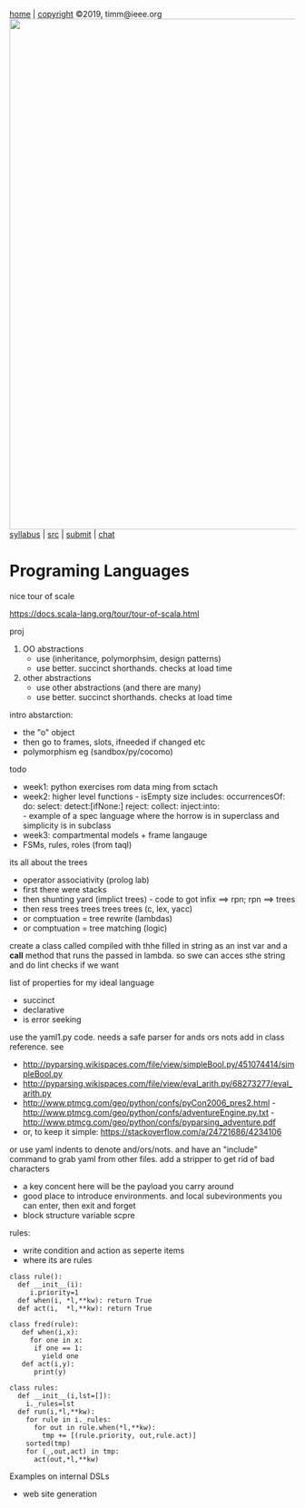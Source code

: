 [home](http://tiny.cc/plm19) |
[copyright](https://github.com/txt/plm19/blob/master/license.md) &copy;2019, timm&commat;ieee.org
<br>
[<img width=900 src="https://raw.githubusercontent.com/txt/plm19/master/etc/img/banner.png">](http://tiny.cc/plm19)<br>
[syllabus](https://github.com/txt/plm19/blob/master/doc/syllabus.md) |
[src](https://github.com/txt/plm19/tree/master/src) |
[submit](http://tiny.cc/plm19give) |
[chat](https://plm19.slack.com/)

# Programing Languages



nice tour of scale

https://docs.scala-lang.org/tour/tour-of-scala.html

proj

1. OO abstractions 
     - use (inheritance, polymorphsim, design patterns)
     - use better. succinct shorthands. checks at load time
2. other abstractions
     - use other abstractions (and there are many)
     - use better. succinct shorthands. checks at load time

intro abstarction:

- the "o" object
- then go to frames, slots, ifneeded if changed etc
- polymorphism eg (sandbox/py/cocomo)

todo

- week1: python exercises rom data ming from sctach
- week2: higher level functions 
       - isEmpty  size  includes:  occurrencesOf: do:  select:  detect:[ifNone:]  reject:  collect:  inject:into:   
       - example of a spec language where the horrow is in superclass and simplicity is in subclass
- week3: compartmental models + frame langauge
- FSMs, rules, roles (from taql)


its all about the trees

- operator associativity (prolog lab)
- first there were stacks
- then shunting yard (implict trees)
       - code to got infix ==> rpn; rpn ==> trees
- then ress trees trees trees trees (c, lex, yacc)
- or comptuation = tree rewrite (lambdas)
- or comptuation = tree matching (logic)

create a class called compiled with thhe filled in string as an inst var and a __call__ method that runs the passed in lambda. so swe can acces sthe string and do lint checks if we want

list of properties for my ideal language

- succinct
- declarative
- is error seeking

use the yaml1.py code. needs a safe parser for ands ors nots add in class reference. see

- http://pyparsing.wikispaces.com/file/view/simpleBool.py/451074414/simpleBool.py
- http://pyparsing.wikispaces.com/file/view/eval_arith.py/68273277/eval_arith.py
- http://www.ptmcg.com/geo/python/confs/pyCon2006_pres2.html
       - http://www.ptmcg.com/geo/python/confs/adventureEngine.py.txt
       - http://www.ptmcg.com/geo/python/confs/pyparsing_adventure.pdf
- or, to keep it simple: https://stackoverflow.com/a/24721686/4234106

or use yaml indents to denote and/ors/nots. and have an "include" command to grab yaml from other files.
add a stripper to get rid of bad characters

- a key concent here will be the payload you carry around
- good place to introduce environments. and local subevironments you can enter, then exit and forget
- block structure variable scpre


rules:
- write condition and action as seperte items
- where its are rules

```
class rule():
  def __init__(i):
     i.priority=1
  def when(i, *l,**kw): return True
  def act(i,  *l,**kw): return True

class fred(rule):
   def when(i,x):
     for one in x:
      if one == 1:
        yield one
   def act(i,y):
      print(y)

class rules:
  def __init__(i,lst=[]):
    i._rules=lst
  def run(i,*l,**kw):
    for rule in i._rules:
      for out in rule.when(*l,**kw):
        tmp += [(rule.priority, out,rule.act)]
    sorted(tmp)
    for (_,out,act) in tmp:
      act(out,*l,**kw)
```   
 
 Examples on internal DSLs
 
 - web site generation
 
       
